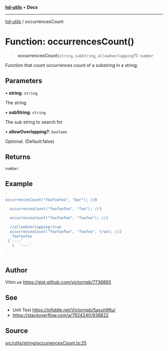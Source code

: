 [**hd-utils**](../README.md) • **Docs**

***

[hd-utils](../globals.md) / occurrencesCount

# Function: occurrencesCount()

> **occurrencesCount**(`string`, `subString`, `allowOverlapping`?): `number`

Function that count occurrences count of a substring in a string;

## Parameters

• **string**: `string`

The string

• **subString**: `string`

The sub string to search for

• **allowOverlapping?**: `boolean`

Optional. (Default:false)

## Returns

`number`

## Example

```ts
`
occurrencesCount("foofoofoo", "bar"); //0

  occurrencesCount("foofoofoo", "foo"); //3

  occurrencesCount("foofoofoo", "foofoo"); //1

  //allowOverlapping:true
  occurrencesCount("foofoofoo", "foofoo", true); //2
   foofoofoo
 1`----´
   2  `----´

`
```

## Author

Vitim.us https://gist.github.com/victornpb/7736865

## See

 - Unit Test https://jsfiddle.net/Victornpb/5axuh96u/
 - https://stackoverflow.com/a/7924240/938822

## Source

[src/utils/string/occurrencesCount.ts:25](https://github.com/AhmadHddad/h-utils/blob/8e9e542f98b1a43a336ce585dc8666b21b0e894d/src/utils/string/occurrencesCount.ts#L25)
